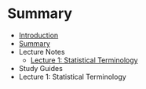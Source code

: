 # Summary

* [Introduction](README.md)
* [Summary](SUMMARY.md)
* Lecture Notes
   * [Lecture 1: Statistical Terminology](lecture_1_statistical_terminology.md)
* Study Guides
* Lecture 1: Statistical Terminology

